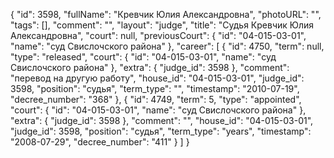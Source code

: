 {
    "id": 3598,
    "fullName": "Кревчик Юлия Александровна",
    "photoURL": "",
    "tags": [],
    "comment": "",
    "layout": "judge",
    "title": "Судья Кревчик Юлия Александровна",
    "court": null,
    "previousCourt": {
        "id": "04-015-03-01",
        "name": "суд Свислочского района"
    },
    "career": [
        {
            "id": 4750,
            "term": null,
            "type": "released",
            "court": {
                "id": "04-015-03-01",
                "name": "суд Свислочского района"
            },
            "extra": {
                "judge_id": 3598
            },
            "comment": "перевод на другую работу",
            "house_id": "04-015-03-01",
            "judge_id": 3598,
            "position": "судья",
            "term_type": "",
            "timestamp": "2010-07-19",
            "decree_number": "368"
        },
        {
            "id": 4749,
            "term": 5,
            "type": "appointed",
            "court": {
                "id": "04-015-03-01",
                "name": "суд Свислочского района"
            },
            "extra": {
                "judge_id": 3598
            },
            "comment": "",
            "house_id": "04-015-03-01",
            "judge_id": 3598,
            "position": "судья",
            "term_type": "years",
            "timestamp": "2008-07-29",
            "decree_number": "411"
        }
    ]
}